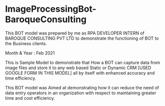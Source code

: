 # ImageProcessingBot-BaroqueConsulting
This BOT model was prepared by me as RPA DEVELOPER INTERN of BAROQUE CONSULTING PVT LTD to demonstrate the functioning of BOT to the Business clients. 

Month & Year : Feb 2021

This is Sample Model to demonstrate that How a BOT can capture data from image files and store it to any web based Static or Dynamic CRM [USED GOOGLE FORM IN THIS MODEL] all by itself with enhanced accuracy and time efficiency.

This BOT model was Aimed at demonstrating how it can reduce the need of data entry operators in an organization with respect to maintaining greater time and cost efficiency.
